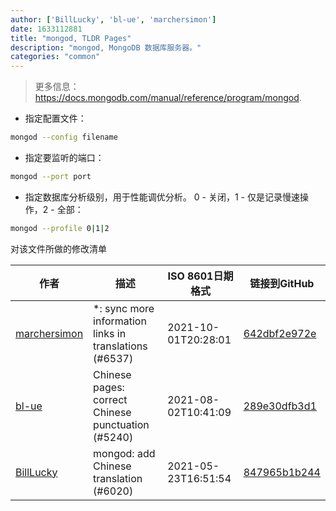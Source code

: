 ```yaml
---
author: ['BillLucky', 'bl-ue', 'marchersimon']
date: 1633112881
title: "mongod, TLDR Pages"
description: "mongod, MongoDB 数据库服务器。"
categories: "common"
---
```

> 更多信息：<https://docs.mongodb.com/manual/reference/program/mongod>.

- 指定配置文件：

```bash
mongod --config filename
```

- 指定要监听的端口：

```bash
mongod --port port
```

- 指定数据库分析级别，用于性能调优分析。 0 - 关闭，1 - 仅是记录慢速操作，2 - 全部：

```bash
mongod --profile 0|1|2
```
对该文件所做的修改清单


作者 | 描述 | ISO 8601日期格式 | 链接到GitHub
------|-----|-----|-----
[marchersimon](mailto:50295997+marchersimon@users.noreply.github.com) | *: sync more information links in translations (#6537) | 2021-10-01T20:28:01 | [642dbf2e972e](https://github.com/tldr-pages/tldr/commit/642dbf2e972e388fab8c84ba3b4685fb862b6454)
[bl-ue](mailto:54780737+bl-ue@users.noreply.github.com) | Chinese pages: correct Chinese punctuation (#5240) | 2021-08-02T10:41:09 | [289e30dfb3d1](https://github.com/tldr-pages/tldr/commit/289e30dfb3d1d73bade9e3610e12bfc90e9270ae)
[BillLucky](mailto:bill.libiao@gmail.com) | mongod: add Chinese translation (#6020) | 2021-05-23T16:51:54 | [847965b1b244](https://github.com/tldr-pages/tldr/commit/847965b1b2440d328bcc6a620d59d35dfd00b0e0)

